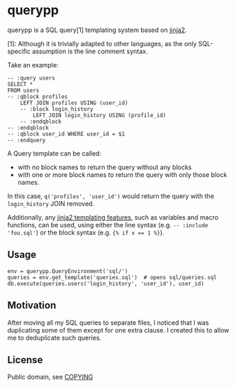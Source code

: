 # querypp

querypp is a SQL query[1] templating system based on [jinja2](https://palletsprojects.com/p/jinja/).

[1]: Although it is trivially adapted to other languages, as the only SQL-specific assumption is the line comment
syntax.

Take an example:

```
-- :query users
SELECT *
FROM users
-- :qblock profiles
	LEFT JOIN profiles USING (user_id)
	-- :block login_history
		LEFT JOIN login_history USING (profile_id)
	-- :endqblock
-- :endqblock
-- :qblock user_id WHERE user_id = $1
-- :endquery
```

A Query template can be called:
  - with no block names to return the query without any blocks
  - with one or more block names to return the query with only those block names.

In this case, `q('profiles', 'user_id')` would return the query with the `login_history` JOIN removed.

Additionally, any [jinja2 templating features](https://jinja.readthedocs.io/en/2.10.x/templates/),
such as variables and macro functions, can be used, using either the line syntax (e.g. `-- :include 'foo.sql'`)
or the block syntax (e.g. `{% if x == 1 %}`).

## Usage

```
env = querypp.QueryEnvironment('sql/')
queries = env.get_template('queries.sql')  # opens sql/queries.sql
db.execute(queries.users('login_history', 'user_id'), user_id)
```

## Motivation

After moving all my SQL queries to separate files,
I noticed that I was duplicating some of them except for one extra clause.
I created this to allow me to deduplicate such queries.

## License

Public domain, see [COPYING](https://github.com/bmintz/querypp/blob/master/COPYING)
